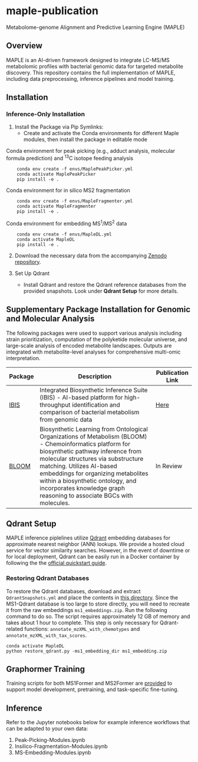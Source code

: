 # maple-publication
Metabolome-genome Alignment and Predictive Learning Engine (MAPLE)

## Overview
MAPLE is an AI-driven framework designed to integrate LC-MS/MS metabolomic profiles with bacterial genomic data for targeted metabolite discovery. This repository contains the full implementation of MAPLE, including data preprocessing, inference pipelines and model training.

## Installation

### Inference-Only Installation
1. Install the Package via Pip Symlinks:
    - Create and activate the Conda environments for different Maple modules, then install the package in editable mode

Conda environment for peak picking (e.g., adduct analysis, molecular formula prediction) and <sup>13</sup>C isotope feeding analysis 
```
    conda env create -f envs/MaplePeakPicker.yml
    conda activate MaplePeakPicker
    pip install -e .
```

Conda environment for in silico MS2 fragmentation
```
    conda env create -f envs/MapleFragmenter.yml
    conda activate MapleFragmenter
    pip install -e .
```

Conda environment for embedding MS<sup>1</sup>/MS<sup>2</sup> data
```
    conda env create -f envs/MapleDL.yml
    conda activate MapleDL
    pip install -e .
```

2. Download the necessary data from the accompanying [Zenodo repository](https://zenodo.org/doi/10.5281/zenodo.15285195). 

3. Set Up Qdrant
    - Install Qdrant and restore the Qdrant reference databases from the provided snapshots. Look under **Qdrant Setup** for more details.

## Supplementary Package Installation for Genomic and Molecular Analysis

The following packages were used to support various analysis including strain prioritization, computation of the polyketide molecular universe, and large-scale analysis of encoded metabolite landscapes. Outputs are integrated with metabolite-level analyses for comprehensive multi-omic interpretation.

| Package | Description | Publication Link
|---|---| ---|
| [IBIS](https://github.com/magarveylab/ibis-publication/tree/main)          | Integrated Biosynthetic Inference Suite (IBIS) - AI-based platform for high-throughput identification and comparison of bacterial metabolism from genomic data   | [Here](https://www.pnas.org/doi/10.1073/pnas.2425048122) | 
| [BLOOM](https://github.com/magarveylab/bloom-publication/tree/main)         | Biosynthetic Learning from Ontological Organizations of Metabolism (BLOOM) - Chemoinformatics platform for biosynthetic pathway inference from molecular structures via substructure matching. Utilizes AI-based embeddings for organizing metabolites within a biosynthetic ontology, and incorporates knowledge graph reasoning to associate BGCs with molecules. |  In Review | 


## Qdrant Setup
MAPLE inference piplelines utilize [Qdrant](https://qdrant.tech/) embedding databases for approximate nearest neighbor (ANN) lookups. We provide a hosted cloud service for vector similarity searches. However, in the event of downtime or for local deployment, Qdrant can be easily run in a Docker container by following the the [official quickstart guide](https://qdrant.tech/documentation/quickstart/).

### Restoring Qdrant Databases
To restore the Qdrant databases, download and extract `QdrantSnapshots.yml` and place the contents in [this directory](https://github.com/magarveylab/maple-publication/tree/main/Maple/Embedder/QdrantSnapshots). Since the MS1-Qdrant database is too large to store directly, you will need to recreate it from the raw embeddings `ms1_embeddings.zip`. Run the following command to do so. The script requires approximately 12 GB of memory and takes about 1 hour to complete. This step is only necessary for Qdrant-related functions: `annotate_mzXML_with_chemotypes` and  `annotate_mzXML_with_tax_scores`.
```
conda activate MapleDL
python restore_qdrant.py -ms1_embedding_dir ms1_embedding.zip
```

## Graphormer Training
Training scripts for both MS1Former and MS2Former are [provided](https://github.com/magarveylab/maple-graphormer-training/tree/main) to support model development, pretraining, and task-specific fine-tuning.

## Inference
Refer to the Jupyter notebooks below for example inference workflows that can be adapted to your own data:

1. Peak-Picking-Modules.ipynb
2. Insilico-Fragmentation-Modules.ipynb
3. MS-Embedding-Modules.ipynb



